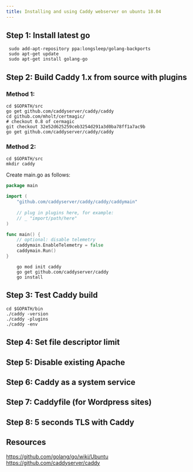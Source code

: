 ```yaml
---
title: Installing and using Caddy webserver on ubuntu 18.04
---
```


## Step 1: Install latest go

```shell
 sudo add-apt-repository ppa:longsleep/golang-backports
 sudo apt-get update
 sudo apt-get install golang-go
```

## Step 2: Build Caddy 1.x from source with plugins

### Method 1:

```shell
cd $GOPATH/src
go get github.com/caddyserver/caddy/caddy
cd github.com/mholt/certmagic/
# checkout 0.8 of cermagic
git checkout 32e52d625259ceb3254d291a3d0ba78ff1a7ac9b
go get github.com/caddyserver/caddy/caddy
```

### Method 2:

```shell
cd $GOPATH/src
mkdir caddy
```

Create main.go as follows:

```go
package main

import (
	"github.com/caddyserver/caddy/caddy/caddymain"
	
	// plug in plugins here, for example:
	// _ "import/path/here"
)

func main() {
	// optional: disable telemetry
	caddymain.EnableTelemetry = false
	caddymain.Run()
}
```

```
    go mod init caddy
    go get github.com/caddyserver/caddy
    go install
```

## Step 3: Test Caddy build

```
cd $GOPATH/bin
./caddy -version
./caddy -plugins
./caddy -env
```

## Step 4: Set file descriptor limit

## Step 5: Disable existing Apache

## Step 6: Caddy as a system service

## Step 7: Caddyfile (for Wordpress sites)

## Step 8: 5 seconds TLS with Caddy

## Resources

https://github.com/golang/go/wiki/Ubuntu
https://github.com/caddyserver/caddy